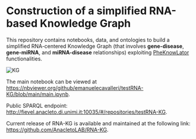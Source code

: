 # Construction of a simplified RNA-based Knowledge Graph

This repository contains notebooks, data, and ontologies to build a simplified RNA-centered Knowledge Graph (that involves **gene-disease**, **gene-miRNA**, and **miRNA-disease** relationships) exploiting [PheKnowLator](https://github.com/callahantiff/PheKnowLator) functionalities.

![KG](https://user-images.githubusercontent.com/33032169/225636670-056a7774-f3d6-4aee-84b1-4f462c3cf33a.png)

The main notebook can be viewed at https://nbviewer.org/github/emanuelecavalleri/testRNA-KG/blob/main/main.ipynb.

Public SPARQL endpoint: http://fievel.anacleto.di.unimi.it:10035/#/repositories/testRNA-KG.

Current release of RNA-KG is available and maintained at the following link: https://github.com/AnacletoLAB/RNA-KG.
